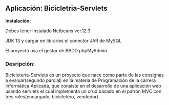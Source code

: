 ## Aplicación:  Bicicletria-Servlets

**Instalación:**

Debes tener instalado Netbeans ver.12.3

JDK 13 y cargar en libraries el conector JAR de MySQL

El proyecto usa el gestor de BBDD phpMyAdmin

### Desripción:

Bicicleteria-Servlets es un proyecto que nace como parte de las consignas a evaluar(segundo parcial) en la materia de Programación de la carrera Informática Aplicada, que consiste en el desarrollo de una aplicación
web usando servlets el cual implementa un crud basado en el patrón MVC con tres roles(encargado, bicicletero, vendedor).


